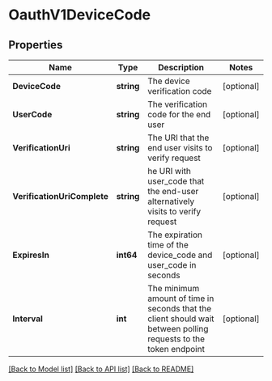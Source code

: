 # OauthV1DeviceCode

## Properties

Name | Type | Description | Notes
------------ | ------------- | ------------- | -------------
**DeviceCode** | **string** | The device verification code |[optional] 
**UserCode** | **string** | The verification code for the end user |[optional] 
**VerificationUri** | **string** | The URI that the end user visits to verify request |[optional] 
**VerificationUriComplete** | **string** | he URI with user_code that the end-user alternatively visits to verify request |[optional] 
**ExpiresIn** | **int64** | The expiration time of the device_code and user_code in seconds |[optional] 
**Interval** | **int** | The minimum amount of time in seconds that the client should wait between polling requests to the token endpoint |[optional] 

[[Back to Model list]](../README.md#documentation-for-models) [[Back to API list]](../README.md#documentation-for-api-endpoints) [[Back to README]](../README.md)


